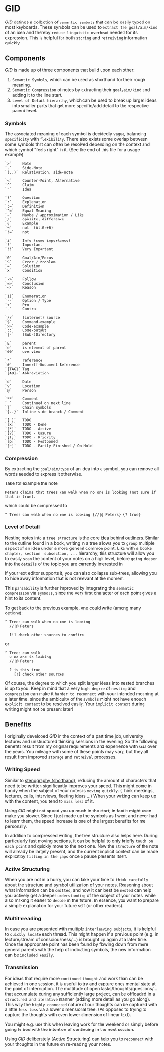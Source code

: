 # GID

*GID* defines a collection of `semantic symbols` that can be easily typed on most keyboards.
These symbols can be used to `extract the goal/aim/kind` of an idea and thereby `reduce linguisitc overhead` needed for its expression.
This is helpful for both `storing` and `retreiving` information quickly.

## Components

*GID* is made up of three components that build upon each other:
1) `Semantic Symbols`, which can be used as shorthand for their rough meaning.
2) `Semantic Compression` of notes by extracting their `goal/aim/kind` and adding it to the line start.
3) `Level of Detail hierarchy`, which can be used to break up larger ideas into smaller parts that get more specific/add detail to the respective parent level.

### Symbols

The associated meaning of each symbol is decidedly `vague`, balancing `specificity` with `flexibility`.
There also exists some overlap between some symbols that can often be resolved depending on the context and which symbol "feels right" in it.
(See the end of this file for a usage example)

```
`>`     Note
`.`     Side-Note
`(..)`  Relativation, side-note

`<`     Counter-Point, Alternative
`^`     Claim
`°`     Idea

`?`     Question
`:`     Explenation
`:=`    Definition
`^=`    Equal Meaning
`~`     Maybe / Approximation / Like
`/`     oposite, difference
`§`     Example
`¬`     not  (AltGr+6)
`!=`    not

`i`     Info (some importance)
`!`     Important
`!!`    Very Important

`0`     Goal/Aim/Focus
`S`     Error / Problem
`=`     Solution
`x`     Condition

`->`    Follow
`=>`    Conclusion
`<-`    Reason

`1)`    Enumeration
`--`    Option / Type
`+`     Pro
`-`     Contra

`//`    (internet) source
`$`     Command-example
`>>`    Code-example
`::`    Code-output
`|-`    (Sub-)Directory

`E`     parent
`e`     is element of parent
`00`    overview

`*`     reference
`#`     Innerff-Document Reference
`{TAG}` Tag
`[AB]~` Abbreviation

`d`     Date
`v`     Location
`@`     Person

`**`    Comment
`_`     Continued on next line
`|`     Chain symbols
`{..}`  Inline side branch / Comment

`[ ]`   TODO
`[x]`   TODO - Done
`[*]`   TODO - Active
`[?]`   TODO - Unsure
`[!]`   TODO - Priority
`[p]`   TODO - Postponed
`[~]`   TODO - Partly Finished / On Hold
```


### Compression

By extracting the `goal/aim/type` of an idea into a symbol, you can remove all words needed to express it otherwise.

Take for example the note
```
Peters claims that trees can walk when no one is looking (not sure if that is true).
```
which could be compressed to
```
^ Trees can walk when no one is looking {//|@ Peters} {? true}
```

### Level of Detail

Nesting notes into a `tree structure` is the core idea behind [outliners](https://en.wikipedia.org/wiki/Outliner).
Similar to the outline found in a book, writing in a tree allows you to `group` multiple aspect of an idea under a more general common point.
Like with a books `chapter, section, subsection, ...` hierarchy, this structure will allow you to easily `scan` the content of your notes on a high level, before `going deeper` into the `details` of the topic you are currently interested in.

If your text editor supports it, you can also collapse sub-trees, allowing you to hide away information that is not relevant at the moment.

This `parsability` is further improved by integrating the `semantic compression` via `symbols`, since the very first character of each point gives a hint to its content.

To get back to the previous example, one could write (among many options):

```
^ Trees can walk when no one is looking
  //|@ Peters

  [!] check other sources to confirm
```

or

```
^ Trees can walk _
  x no one is looking
  //|@ Peters

  ? is this true
    [!] check other sources
```

Of course, the degree to which you split larger ideas into nested branches is up to you.
Keep in mind that a very `high degree` of `nesting` and `compression` can make it `harder to reconnect` with your intended meaning at a later time, since the ambiguity of the `symbols` might not have enough `explicit context` to be resolved easily. 
Your `implicit context` during writing might not be present later!


## Benefits

I originally developed *GID* in the context of a part time job, university lectures and unstructured thinking sessions in the evening. So the following benefits result from my original requirements and experience with *GID* over the years.
You mileage with some of these points may vary, but they all result from improved `storage` and `retreival` processes.

### Writing Speed

Similar to [stenography (shorthand)](https://en.wikipedia.org/wiki/Shorthand), reducing the amount of characters that need to be written significantly improves your speed.
This might come in handy when the subject of your notes is `moving quickly`.
(Think meetings, lectures, calls, interviews, fleeting ideas ...)
When your writing can keep up with the content, you tend to `miss less` of it.

Using *GID* might not speed you up much in the start; in fact it might even make you slower.
Since I just made up the symbols as I went and never had to learn them, the speed increase is one of the largest benefits for me personally.

In addition to compressed writing, the tree structure also helps here.
During particularly fast moving sections, it can be helpful to only briefly `touch on each point` and quickly move to the next one. Now the `structure` of the note will already be largely present, and the current implicit context can be made explicit by `filling in the gaps` once a pause presents itself.

### Active Structuring

When you are not in a hurry, you can take your time to `think carefully` about the structure and symbol utilization of your notes.
Reasoning about what information can be `omitted`, and how it can best be `nested` can help you actively get a deeper `understanding` of the subject of your notes, while also making it easier to `decode` in the future.
In essence, you want to prepare a simple explanation for your future self (or other readers).

### Multithreading

In case you are presented with multiple `interleaving subjects`, it is helpful to `quickly locate` each thread.
This might happen if a previous point (e.g. in lecture/stream of consciousness/...) is brought up again at a later time.
Once the appropriate point has been found by flowing down from more general parents with the help of indicating symbols, the new information can be `included easily`.

### Transmission

For ideas that require more `continued thought` and work than can be achieved in one session, it is useful to try and capture ones mental state at the point of interruption.
The multitude of open tasks/thoughts/questions/... that accumulate during any sufficiently large project, can be offloaded in a `structured and iterative` manner (adding more detail as you go along).
This way the `highly connected` nature of our thoughts can be captured with a little `less loss` via a lower dimensional tree.
(As opposed to trying to capture the thoughts with even lower dimension of linear text).

You might e.g. use this when leaving work for the weekend or simply before going to bed with the intention of continuing in the next session.

Using *GID* deliberately (Active Structuring) can help you to `reconnect` with your thoughts in the future on re-reading your notes.